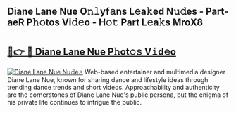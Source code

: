 ## Diane Lane Nue O𝚗𝚕yf𝚊ns L𝚎a𝚔ed N𝚞𝚍es - Part-aeR P𝚑𝚘tos Vi𝚍𝚎o - H𝚘𝚝 Part L𝚎a𝚔s MroX8

# <h2><a href="http://kfbaqh.oniu.top/?m=Diane+Lane+Nue">🔗👉 🔴 Diane Lane Nue P𝚑ot𝚘𝚜 V𝚒d𝚎o</a></h2>

[![Diane Lane Nue Nu𝚍e𝚜](https://i.imgur.com/0qMVB7G.gif)](http://kfbaqh.oniu.top/?m=Diane+Lane+Nue)
Web-based entertainer and multimedia designer Diane Lane Nue, known for sharing dance and lifestyle ideas through trending dance trends and short videos. Approachability and authenticity are the cornerstones of Diane Lane Nue's public persona, but the enigma of his private life continues to intrigue the public.  
